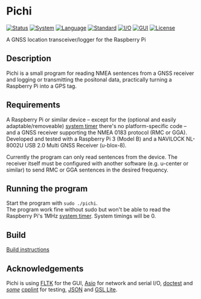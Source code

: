 # Pichi
[![Status](https://img.shields.io/badge/Status-WIP-yellow.svg)](http://www.merriam-webster.com/dictionary/work%20in%20progress)
[![System](https://img.shields.io/badge/System-Raspberry%20Pi-bc1142.svg)](https://www.raspberrypi.org/)
[![Language](https://img.shields.io/badge/Language-C%2B%2B-blue.svg)](https://isocpp.org/)
[![Standard](https://img.shields.io/badge/C%2B%2B-14-blue.svg)](https://en.wikipedia.org/wiki/C%2B%2B#Standardization)
[![I/O](https://img.shields.io/badge/I%2FO-Asio-blue.svg)](http://think-async.com/)
[![GUI](https://img.shields.io/badge/GUI-FLTK-blue.svg)](http://www.fltk.org/)
[![License](https://img.shields.io/badge/License-MIT-lightgrey.svg)](https://opensource.org/licenses/MIT)

A GNSS location transceiver/logger for the Raspberry Pi

Description
---
Pichi is a small program for reading NMEA sentences from a GNSS receiver and logging or transmitting the positonal data, practically turning a Raspberry Pi into a GPS tag.

Requirements
---
A Raspberry Pi or similar device – except for the (optional and easily adaptable/removeable) [system timer](/timer.h) there's no platform-specific code – and a GNSS receiver supporting the NMEA 0183 protocol (RMC or GGA). Developed and tested with a Raspberry Pi 3 (Model B) and a NAVILOCK NL-8002U USB 2.0 Multi GNSS Receiver (u-blox-8).

Currently the program can only read sentences from the device. The receiver itself must be configured with another software (e.g. u-center or similar) to send RMC or GGA sentences in the desired frequency.

Running the program
---
Start the program with `sudo ./pichi`.<br>
The program work fine without sudo but won't be able to read the Raspberry Pi's 1MHz [system timer](/timer.cpp#L13). System timings will be 0.

Build
---
[Build instructions](/README_BUILD.md)

Acknowledgements
---
Pichi is using [FLTK](http://www.fltk.org) for the GUI, [Asio](http://think-async.com/) for network and serial I/O, [doctest](https://github.com/onqtam/doctest) and [*some*](http://kthx.de/~xeth/pub/non-const.png) [cpplint](https://github.com/google/styleguide/tree/gh-pages/cpplint) for testing, [JSON](https://github.com/nlohmann/json) and [GSL Lite](https://github.com/martinmoene/gsl-lite).
